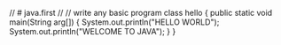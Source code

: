 // # java.first //
// write any basic program 
class hello
{
   public static void main(String arg[])
   {
       System.out.println("HELLO WORLD");
       System.out.println("WELCOME TO JAVA");
   }
}
